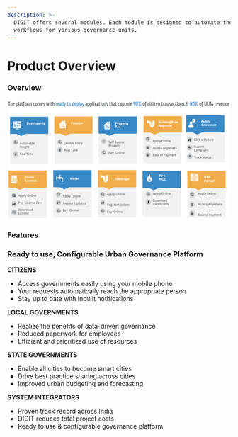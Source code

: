 ```yaml
---
description: >-
  DIGIT offers several modules. Each module is designed to automate the manual
  workflows for various governance units.
---
```


# Product Overview

### Overview

![](../.gitbook/assets/image%20%2879%29.png)

### Features

### Ready to use, **Configurable** Urban Governance Platform

**CITIZENS**

* Access governments easily using your mobile phone
* Your requests automatically reach the appropriate person
* Stay up to date with inbuilt notifications

**LOCAL GOVERNMENTS**

* Realize the benefits of data-driven governance
* Reduced paperwork for employees
* Efficient and prioritized use of resources

**STATE GOVERNMENTS**

* Enable all cities to become smart cities
* Drive best practice sharing across cities
* Improved urban budgeting and forecasting

**SYSTEM INTEGRATORS**

* Proven track record across India
* DIGIT reduces total project costs
* Ready to use & configurable governance platform





